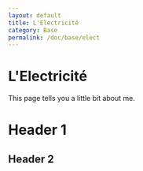 ```yaml
---
layout: default
title: L'Electricité
category: Base
permalink: /doc/base/elect
---
```

# L'Electricité

This page tells you a little bit about me.

# Header 1
## Header 2
